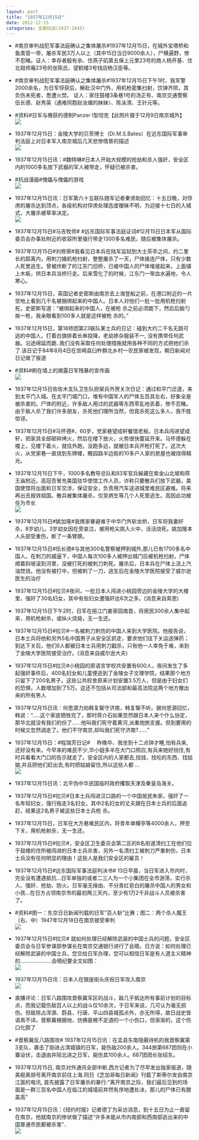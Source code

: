```yaml
---
layout: post
title: "1937年12月15日"
date: 2012-12-15
categories: 全面抗战(1937-1945)
---
```


<meta name="referrer" content="no-referrer" />

- #南京审判战犯军事法庭确认之集体屠杀#1937年12月15日，在城外宝塔桥和鱼类营一带，屠杀军民3万人以上（其中15日当日9000余人），尸横遍野，惨不忍睹。证人：幸存者殷有余、住燕子矶第五保上元里23号的商人杨开基、住北祖师庵23号的张陈氏、望鹤楼3号钱店杨汉臣等。 

- #南京审判战犯军事法庭确认之集体屠杀#1937年12月15日下午1时，我军警2000余名，为日军俘获后，解赴汉中门外，用机枪密集扫射，饮弹齐陨，其负伤未死者，悉遭火焚。 证人：家住鼓楼3条巷1号的汤正有、南京交通警察伍长德、赵秀英（遇难同胞赵汝煝的妹妹）、陈泳清、王针元等。 

- #资料#日军与缴获的德制Panzer I型坦克【此照片摄于12月9日南京城外】 <br/><img src="https://ww4.sinaimg.cn/large/aca367d8jw1dzut35sh65j.jpg" />

- 1937年12月15日：金陵大学的贝茨博士（Dr.M.S.Bates）在远东国际军事审判法庭上对日本军入南京城后几天悲惨情景的描述 <br/><img src="https://ww2.sinaimg.cn/large/aca367d8jw1dzus89t9y1j.jpg" />

- 1937年12月15日讯：#魏特琳#日本人开始大规模的抢劫和杀人强奸，安全区内的1000多名放下武器的军人被带走，怀疑已被杀害。 

- #抗战漫画#傀儡与傀儡的游戏 <br/><img src="https://ww2.sinaimg.cn/large/aca367d8jw1dzuolhmkj4j.jpg" />

- 1937年12月15日讯：日军第六十五联队随军记者秦贤助回忆：十五日晚，对俘虏的屠杀达到顶点，各级机构对俘虏处理态度暧昧不明，为迎接十七日的入城式，大屠杀被草率决定。 <br/><img src="https://ww3.sinaimg.cn/large/aca367d8jw1dzun0e8p3fj.jpg" />

- 1937年12月15日#马吉牧师# #远东国际军事法庭证词#12月15日日本军从国际委员会办事处附近的收容所里强行带走1300多名难民，随后被集体屠杀。 

- 1937年12月15日#刘修荣#我看见日本兵在陆军监狱到大士茶亭之间，约二里长的距离内，用刺刀捅机枪扫射，整整屠杀了一天，尸体接连尸体，只有少数人死里逃生。曾被炸断了的江东门旧桥，已被中国人的尸体堆接起来，上面铺上木板，供日本兵当桥行走。后来雪化了的时候，江东门一带血水遍地，令人寒心。 

- 1937年12月15日，英国记者史密斯由南京去上海登船之前，在港口附近的一片空地上看到几千名被捆绑起来的中国人。日本人对他们一批一批用机枪扫射死，史密斯写道：“被绑起来的中国人，在被枪 杀之前必须跪下，然后后脑勺挨一枪，我亲眼看到100多人就是这样被枪 杀的。” 

- 1937年12月15日，第18师团第23联队某士兵的日记：碰到大约二千名无路可逃的中国人，打着白旗排着长串投降，老幼掺杂服装不一, 没有携带任何武器。沿途绵延而跪..我们没有采取任何处理措施就用各种不同的方式把他们杀了.该日记于84年8月4日在宫崎县臼杵群北乡村一农民家被发现，朝日新闻对日记做了报道 

- #资料#刷在墙上的揭露日军残暴的宣传画 <br/><img src="https://ww3.sinaimg.cn/large/aca367d8jw1dzujjjf2ywj.jpg" />

- 1937年12月15日佐佐木支队卫生队担架兵外贺关次日记：通过和平门岔道，来到太平门入城。在太平门城门口，堆有中国军人的尸体五百具左右，好象全是被杀害的。尸体的附近，许多敌人用过的武器等东西零乱地丢着，惨不忍睹。由于敌人杀了我们许多朋友，杀死他们理所当然，但竟杀死这么多人，我不胜惊讶。 

- 1937年12月15日#马怀德#，60岁，党家巷望成轩餐馆老板。日本兵闯进望成轩，把家具全部砸碎烤火，然后在楼下放火，火势很快蔓延开来。马怀德躲在楼上，见楼下着火，就往外跑，没跑多远，就被日本兵开枪打死了。这次大火，从党家巷一直烧到东牌楼，瞻园路半边街的10多户人家的房屋也被烧得精光。 

- 1937年12月15日下午，1000多名教导总队和83军官兵躲藏在紫金山北坡和蒋王庙附近。高冠吾冒充美国驻华使馆工作人员，诈称只要散兵们放下武器，美国使馆将出面和日军交涉，保证安全，负责用汽车送进城里难民区避难。将来再出去报效祖国。散兵被集体屠杀，仅吴炳生等几个人死里逃生。高因此功被任为市长 <br/><img src="https://ww4.sinaimg.cn/large/aca367d8jw1dzugd709owj.jpg" />

- 1937年12月15日#姚加隆#我携家眷避难于中华门外斩龙桥，日军将我妻奸杀，8岁幼儿，3岁幼女因在旁哀泣，被用枪尖挑入火中，活活烧死。姚加隆本人头部受重伤，断了一条臂膀。 

- 1937年12月15日#伍长德#与其他300名警察被押到城外,那儿已有1700多名中国人。在刺刀的威逼下，中国人每次100多人被押出城门后被机枪扫射，尸体顺着斜坡滚到河里，没被打死的被刺刀刺死。屠杀后，日本兵在尸体上浇上汽油焚烧。他没有被打中，但被刺了一刀，逃生后在金陵大学医院接受了威尔逊医生的治疗 

- 1937年12月15日#拉贝#夜间，一批日本人闯进小桃园旁边的金陵大学的大楼里，强奸了30名妇女，其中有些妇女遭强奸达6次之多。(消息来自索恩) 

- 1937年12月15日下午2时，日军在挹江门姜家园南首，将居民300余人集中起来，用机枪射杀，或纵火烧毙，无一生还。 

- 1937年12月15日#拉贝#一名被刺刀刺伤的中国人来到大学医院。他报告说，日本士兵将他和另外5名中国男子从安全区抓走，要求他们往下关运送弹药；到达下关后，他们6人都被日本士兵用刺刀戳杀，只有他一人幸免于难，来到了金陵大学医院接受治疗。(消息来自威尔逊大夫) 

- 1937年12月15日#拉贝#小桃园的原语言学校共安置有600人，夜间发生了多起强奸事件后，400名妇女和儿童便逃到了金陵女子文理学院，结果那个地方只留下了200名男子。这些公共校舍原来计划安置3.5万人，但是由于妇女们的恐惧，人数增加到了5万。这还不包括从司法部和最高法院这两个地方撤出来的所有男人 

- 1937年12月15日讯：何思源力劝韩复榘守济南，韩复榘不听。据何思源回忆，韩说：“.....这个家底牺牲完了，那时蒋介石如果忽然跟日本人来个什么协定，那华北就没有我们的份了......他叫我们死守着黄河,派重炮旅支援。但到要用的时候又忽然调走了。他们不守南京,却叫我们死守济南?......” 

- 1937年12月15日：#程瑞芳日记# 　昨晚华、我坐到十二点钟才睡,怕有兵来,还好没有来。今早来的难民不少,华小姐多半在大门口照应,有兵来她好挡住,有时兵看看大门口的告示就走了。安全区内的人家都去,找钱、找吃的东西、找姑娘,并且把他们赶出去,有时把姑娘留住,所以这些人都 ...  <br/><img src="https://ww2.sinaimg.cn/large/aca367d8jw1dzua0znc5oj.jpg" />

- 1937年12月15日讯：北平伪中华民国临时政府攫取天津及秦皇岛海关。 

- 1937年12月15日#拉贝#日本士兵闯进汉口路的一个中国居民朱家，强奸了一名年轻妇女，强行拖走3名妇女。其中2名妇女的丈夫跟在日本士兵的后面追赶，结果这2名男子被这些日本士兵枪 杀。 

- 1937年12月15日，日军在大方巷难民区内，将青年单耀亭等4000余人，押至下关，用机枪射杀，无一生还。 

- 1937年12月15日#拉贝#，安全区卫生委员会第二区的6名街道清扫工在他们位于鼓楼的住所被闯进的日本士兵杀害，另外一名清扫工被刺刀严重刺伤，日本士兵没有任何明显的理由！这些人是我们安全区的雇员！ 

- 1937年12月15日#远东国际军事法庭判决书# 13日早晨，当日军进入市内时，完全没有遭遇抵抗...日军单独的或者二三人为一个小集团在全市游荡，实行杀人、强奸、抢劫、防火。日军毫无缘由、不分青红皂白的屠杀中国人的男女和小孩...在日方占领南京市的最初两三天内，至少有1万2千非战斗人员被杀害了。 

- #资料#图一：东京日日新闻刊载的日军”百人斩“比赛；图二：两个杀人魔王（右、中）1947年12月18日在南京接受审判 <br/><img src="https://ww3.sinaimg.cn/large/aca367d8jw1dzu6tvfkraj.jpg" />

- 1937年12月15日#拉贝# 就如何处理已经解除武装的中国士兵的问题，安全区委员会与日军参谋部参谋长在南京交通银行进行了会晤。日方说：如何处理已经解除武装的中国士兵，您交给日军办理，您可以相信日军是有人道主义精神的.....................会晤纪要全文如图： <br/><img src="https://ww4.sinaimg.cn/large/aca367d8jw1dzu5o6em5nj.jpg" />

- 1937年12月15日讯：日本人在银座街头庆祝日军攻入南京 <br/><img src="https://ww2.sinaimg.cn/large/aca367d8jw1dzu53fsnzej.jpg" />

- 直播评论：日军八路围攻晋察冀军区的战斗，敌几乎抵达所有事前计划的目标点，而我记载伤敌百人以上的战斗仅10余次，于日军来说，几可认为毫无损伤。但敌除占浑源、蔚县、行唐、平山四县城孤点外，亦无所得，故日战史皆语焉不详。晋察冀根据地，仿佛是微不足道的一个小伤口，但渐渐的，这个伤口化脓了 

- #晋察冀反八路围攻# 1937年12月15日讯：在盂县东南隐蔽待机的我晋察冀第3支队，袭击了刚进占清城镇的日军，毙伤敌200余人。344旅第687团则在小寨设伏，击退由井陉北进之日军，毙伤其100余人。687团团长张绍东。 

- 1937年12月15日, 南京对外通讯全部中断,西方记者为了尽早发出独家报道，随美舰奥胡号离开南京前往上海.同日《芝加哥每日新闻》刊载了斯蒂尔发自南京江面的电讯, 首先披露了日军屠杀的暴行:"离开南京之际，我们最后见到的场面是一群三百名中国人在临江的城墙前井然有序地遭处决，那儿的尸体已有膝盖高" 

- 1937年12月15日讯：《纽约时报》记者德丁为采访消息，到十五日为止一直留在南京，他就南京的惨状做了描述“许多未能从市内南部和西南部逃出来的中国普通市民都被杀害”.. <br/><img src="https://ww4.sinaimg.cn/large/aca367d8jw1dzu0gqljb8j.jpg" />

